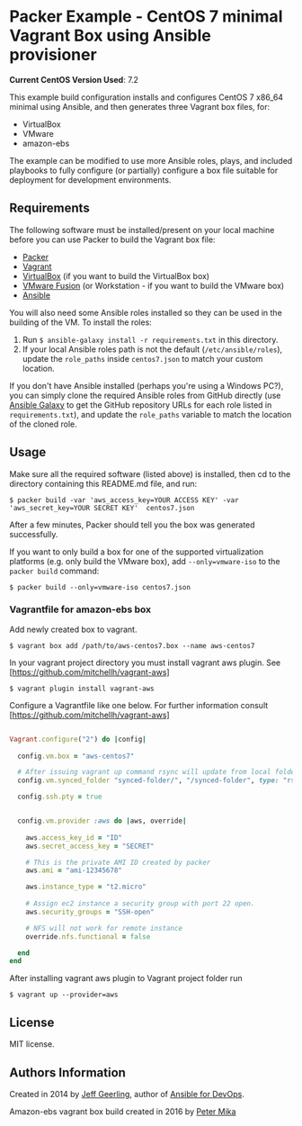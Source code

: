 # Packer Example - CentOS 7 minimal Vagrant Box using Ansible provisioner

**Current CentOS Version Used**: 7.2

This example build configuration installs and configures CentOS 7 x86_64 minimal using Ansible, and then generates three Vagrant box files, for:

  - VirtualBox
  - VMware
  - amazon-ebs

The example can be modified to use more Ansible roles, plays, and included playbooks to fully configure (or partially) configure a box file suitable for deployment for development environments.

## Requirements

The following software must be installed/present on your local machine before you can use Packer to build the Vagrant box file:

  - [Packer](http://www.packer.io/)
  - [Vagrant](http://vagrantup.com/)
  - [VirtualBox](https://www.virtualbox.org/) (if you want to build the VirtualBox box)
  - [VMware Fusion](http://www.vmware.com/products/fusion/) (or Workstation - if you want to build the VMware box)
  - [Ansible](http://docs.ansible.com/intro_installation.html)

You will also need some Ansible roles installed so they can be used in the building of the VM. To install the roles:

  1. Run `$ ansible-galaxy install -r requirements.txt` in this directory.
  2. If your local Ansible roles path is not the default (`/etc/ansible/roles`), update the `role_paths` inside `centos7.json` to match your custom location.

If you don't have Ansible installed (perhaps you're using a Windows PC?), you can simply clone the required Ansible roles from GitHub directly (use [Ansible Galaxy](https://galaxy.ansible.com/) to get the GitHub repository URLs for each role listed in `requirements.txt`), and update the `role_paths` variable to match the location of the cloned role.


## Usage

Make sure all the required software (listed above) is installed, then cd to the directory containing this README.md file, and run:

    $ packer build -var 'aws_access_key=YOUR ACCESS KEY' -var 'aws_secret_key=YOUR SECRET KEY'  centos7.json 

After a few minutes, Packer should tell you the box was generated successfully.

If you want to only build a box for one of the supported virtualization platforms (e.g. only build the VMware box), add `--only=vmware-iso` to the `packer build` command:

    $ packer build --only=vmware-iso centos7.json

### Vagrantfile for amazon-ebs box

Add newly created box to vagrant.

    $ vagrant box add /path/to/aws-centos7.box --name aws-centos7

In your vagrant project directory you must install vagrant aws plugin. See [https://github.com/mitchellh/vagrant-aws] 

    $ vagrant plugin install vagrant-aws

Configure a Vagrantfile like one below. For further information consult [https://github.com/mitchellh/vagrant-aws] 

```ruby 

Vagrant.configure("2") do |config|
  
  config.vm.box = "aws-centos7"

  # After issuing vagrant up command rsync will update from local folder to destination folder.
  config.vm.synced_folder "synced-folder/", "/synced-folder", type: "rsync"

  config.ssh.pty = true


  config.vm.provider :aws do |aws, override|
    
    aws.access_key_id = "ID"
    aws.secret_access_key = "SECRET"

    # This is the private AMI ID created by packer
    aws.ami = "ami-12345678"

    aws.instance_type = "t2.micro"
    
    # Assign ec2 instance a security group with port 22 open. 
    aws.security_groups = "SSH-open"

    # NFS will not work for remote instance
    override.nfs.functional = false

  end
end

```

After installing vagrant aws plugin to Vagrant project folder run 

    $ vagrant up --provider=aws

## License

MIT license.

## Authors Information

Created in 2014 by [Jeff Geerling](http://jeffgeerling.com/), author of [Ansible for DevOps](http://ansiblefordevops.com/).

Amazon-ebs vagrant box build created in 2016 by [Peter Mika](peter.c.mika@gmail.com)
